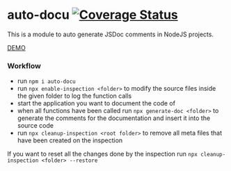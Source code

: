 # auto-docu [![Coverage Status](https://img.shields.io/coveralls/github/klangenk/auto-docu/master.svg)](https://coveralls.io/github/klangenk/auto-docu?branch=master)

This is a module to auto generate JSDoc comments in NodeJS projects. 

[DEMO](https://klangenk.github.io/auto-docu)

### Workflow

- run ```npm i auto-docu```
- run ```npx enable-inspection <folder>```
  to modify the source files inside the given folder to log the function calls
- start the application you want to document the code of 
- when all functions have been called run ```npx generate-doc <folder>``` to generate the comments for the documentation and insert it into the source code
- run ```npx cleanup-inspection <root folder>``` to remove all meta files that have been created on the inspection

If you want to reset all the changes done by the inspection run ```npx cleanup-inspection <folder> --restore```
